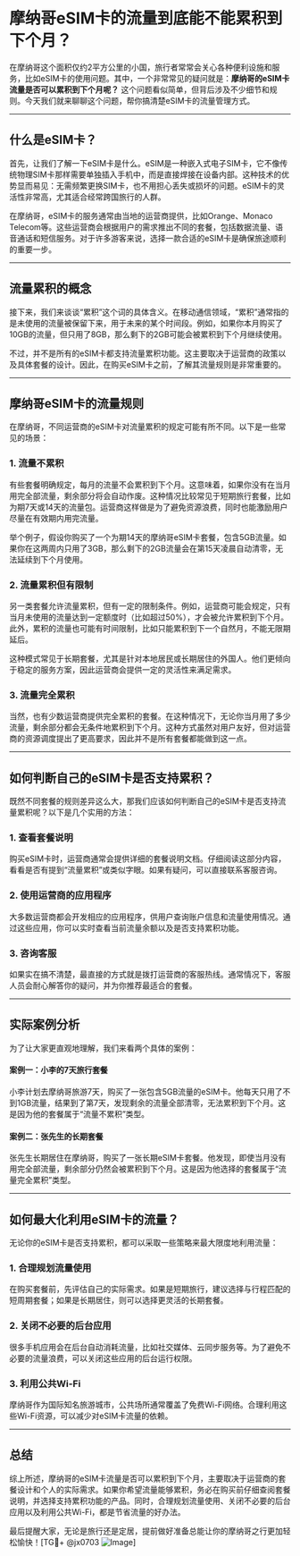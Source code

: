 # 摩纳哥eSIM卡的流量到底能不能累积到下个月？

在摩纳哥这个面积仅约2平方公里的小国，旅行者常常会关心各种便利设施和服务，比如eSIM卡的使用问题。其中，一个非常常见的疑问就是：**摩纳哥的eSIM卡流量是否可以累积到下个月呢？** 这个问题看似简单，但背后涉及不少细节和规则。今天我们就来聊聊这个问题，帮你搞清楚eSIM卡的流量管理方式。

---

## 什么是eSIM卡？

首先，让我们了解一下eSIM卡是什么。eSIM是一种嵌入式电子SIM卡，它不像传统物理SIM卡那样需要单独插入手机中，而是直接焊接在设备内部。这种技术的优势显而易见：无需频繁更换SIM卡，也不用担心丢失或损坏的问题。eSIM卡的灵活性非常高，尤其适合经常跨国旅行的人群。

在摩纳哥，eSIM卡的服务通常由当地的运营商提供，比如Orange、Monaco Telecom等。这些运营商会根据用户的需求推出不同的套餐，包括数据流量、语音通话和短信服务。对于许多游客来说，选择一款合适的eSIM卡是确保旅途顺利的重要一步。

---

## 流量累积的概念

接下来，我们来谈谈“累积”这个词的具体含义。在移动通信领域，“累积”通常指的是未使用的流量被保留下来，用于未来的某个时间段。例如，如果你本月购买了10GB的流量，但只用了8GB，那么剩下的2GB可能会被累积到下个月继续使用。

不过，并不是所有的eSIM卡都支持流量累积功能。这主要取决于运营商的政策以及具体套餐的设计。因此，在购买eSIM卡之前，了解其流量规则是非常重要的。

---

## 摩纳哥eSIM卡的流量规则

在摩纳哥，不同运营商的eSIM卡对流量累积的规定可能有所不同。以下是一些常见的场景：

### 1. **流量不累积**
有些套餐明确规定，每月的流量不会累积到下个月。这意味着，如果你没有在当月用完全部流量，剩余部分将会自动作废。这种情况比较常见于短期旅行套餐，比如为期7天或14天的流量包。运营商这样做是为了避免资源浪费，同时也能激励用户尽量在有效期内用完流量。

举个例子，假设你购买了一个为期14天的摩纳哥eSIM卡套餐，包含5GB流量。如果你在这两周内只用了3GB，那么剩下的2GB流量会在第15天凌晨自动清零，无法延续到下个月使用。

### 2. **流量累积但有限制**
另一类套餐允许流量累积，但有一定的限制条件。例如，运营商可能会规定，只有当月未使用的流量达到一定额度时（比如超过50%），才会被允许累积到下个月。此外，累积的流量也可能有时间限制，比如只能累积到下一个自然月，不能无限期延后。

这种模式常见于长期套餐，尤其是针对本地居民或长期居住的外国人。他们更倾向于稳定的服务方案，因此运营商会提供一定的灵活性来满足需求。

### 3. **流量完全累积**
当然，也有少数运营商提供完全累积的套餐。在这种情况下，无论你当月用了多少流量，剩余部分都会无条件地累积到下个月。这种方式虽然对用户友好，但对运营商的资源调度提出了更高要求，因此并不是所有套餐都能做到这一点。

---

## 如何判断自己的eSIM卡是否支持累积？

既然不同套餐的规则差异这么大，那我们应该如何判断自己的eSIM卡是否支持流量累积呢？以下是几个实用的方法：

### 1. 查看套餐说明
购买eSIM卡时，运营商通常会提供详细的套餐说明文档。仔细阅读这部分内容，看看是否有提到“流量累积”或类似字眼。如果有疑问，可以直接联系客服咨询。

### 2. 使用运营商的应用程序
大多数运营商都会开发相应的应用程序，供用户查询账户信息和流量使用情况。通过这些应用，你可以实时查看当前流量余额以及是否支持累积功能。

### 3. 咨询客服
如果实在搞不清楚，最直接的方式就是拨打运营商的客服热线。通常情况下，客服人员会耐心解答你的疑问，并为你推荐最适合的套餐。

---

## 实际案例分析

为了让大家更直观地理解，我们来看两个具体的案例：

#### 案例一：小李的7天旅行套餐
小李计划去摩纳哥旅游7天，购买了一张包含5GB流量的eSIM卡。他每天只用了不到1GB流量，结果到了第7天，发现剩余的流量全部清零，无法累积到下个月。这是因为他的套餐属于“流量不累积”类型。

#### 案例二：张先生的长期套餐
张先生长期居住在摩纳哥，购买了一张长期eSIM卡套餐。他发现，即使当月没有用完全部流量，剩余部分仍然会被累积到下个月。这是因为他选择的套餐属于“流量完全累积”类型。

---

## 如何最大化利用eSIM卡的流量？

无论你的eSIM卡是否支持累积，都可以采取一些策略来最大限度地利用流量：

### 1. 合理规划流量使用
在购买套餐前，先评估自己的实际需求。如果是短期旅行，建议选择与行程匹配的短周期套餐；如果是长期居住，则可以选择更灵活的长期套餐。

### 2. 关闭不必要的后台应用
很多手机应用会在后台自动消耗流量，比如社交媒体、云同步服务等。为了避免不必要的流量浪费，可以关闭这些应用的后台运行权限。

### 3. 利用公共Wi-Fi
摩纳哥作为国际知名旅游城市，公共场所通常覆盖了免费Wi-Fi网络。合理利用这些Wi-Fi资源，可以减少对eSIM卡流量的依赖。

---

## 总结

综上所述，摩纳哥的eSIM卡流量是否可以累积到下个月，主要取决于运营商的套餐设计和个人的实际需求。如果你希望流量能够累积，务必在购买前仔细查阅套餐说明，并选择支持累积功能的产品。同时，合理规划流量使用、关闭不必要的后台应用以及利用公共Wi-Fi，都是节省流量的好办法。

最后提醒大家，无论是旅行还是定居，提前做好准备总能让你的摩纳哥之行更加轻松愉快！[TG💪+ @jx0703 ![Image](https://github.com/user-attachments/assets/dbca1d08-cadb-493c-b0ec-ad6f7a83f270)]